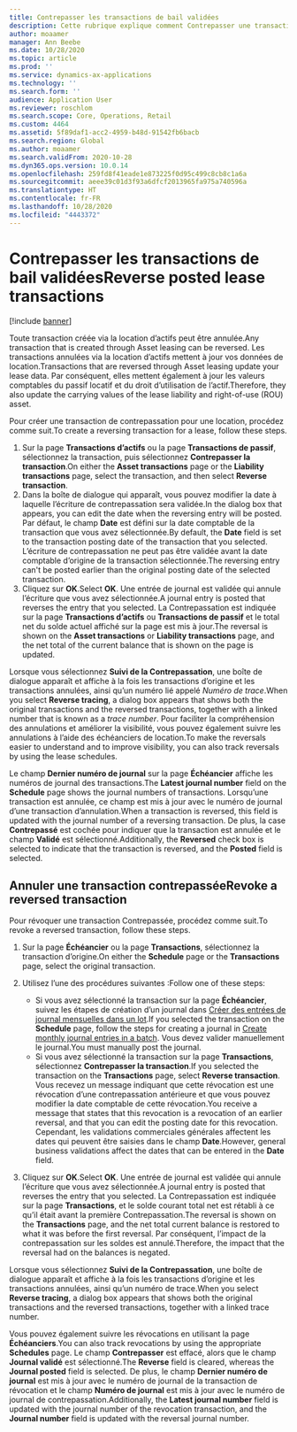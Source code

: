 ```yaml
---
title: Contrepasser les transactions de bail validées
description: Cette rubrique explique comment Contrepasser une transaction de location validée. Toute transaction créée via la location d’actifs peut être annulée.
author: moaamer
manager: Ann Beebe
ms.date: 10/28/2020
ms.topic: article
ms.prod: ''
ms.service: dynamics-ax-applications
ms.technology: ''
ms.search.form: ''
audience: Application User
ms.reviewer: roschlom
ms.search.scope: Core, Operations, Retail
ms.custom: 4464
ms.assetid: 5f89daf1-acc2-4959-b48d-91542fb6bacb
ms.search.region: Global
ms.author: moaamer
ms.search.validFrom: 2020-10-28
ms.dyn365.ops.version: 10.0.14
ms.openlocfilehash: 259fd8f41eade1e873225f0d95c499c8cb8c1a6a
ms.sourcegitcommit: aeee39c01d3f93a6dfcf2013965fa975a740596a
ms.translationtype: HT
ms.contentlocale: fr-FR
ms.lasthandoff: 10/28/2020
ms.locfileid: "4443372"
---
```

# <a name="reverse-posted-lease-transactions"></a><span data-ttu-id="cf27d-104">Contrepasser les transactions de bail validées</span><span class="sxs-lookup"><span data-stu-id="cf27d-104">Reverse posted lease transactions</span></span>

[!include [banner](../includes/banner.md)]

<span data-ttu-id="cf27d-105">Toute transaction créée via la location d’actifs peut être annulée.</span><span class="sxs-lookup"><span data-stu-id="cf27d-105">Any transaction that is created through Asset leasing can be reversed.</span></span> <span data-ttu-id="cf27d-106">Les transactions annulées via la location d’actifs mettent à jour vos données de location.</span><span class="sxs-lookup"><span data-stu-id="cf27d-106">Transactions that are reversed through Asset leasing update your lease data.</span></span> <span data-ttu-id="cf27d-107">Par conséquent, elles mettent également à jour les valeurs comptables du passif locatif et du droit d’utilisation de l’actif.</span><span class="sxs-lookup"><span data-stu-id="cf27d-107">Therefore, they also update the carrying values of the lease liability and right-of-use (ROU) asset.</span></span>

<span data-ttu-id="cf27d-108">Pour créer une transaction de contrepassation pour une location, procédez comme suit.</span><span class="sxs-lookup"><span data-stu-id="cf27d-108">To create a reversing transaction for a lease, follow these steps.</span></span>

1. <span data-ttu-id="cf27d-109">Sur la page **Transactions d’actifs** ou la page **Transactions de passif**, sélectionnez la transaction, puis sélectionnez **Contrepasser la transaction**.</span><span class="sxs-lookup"><span data-stu-id="cf27d-109">On either the **Asset transactions** page or the **Liability transactions** page, select the transaction, and then select **Reverse transaction**.</span></span>
2. <span data-ttu-id="cf27d-110">Dans la boîte de dialogue qui apparaît, vous pouvez modifier la date à laquelle l’écriture de contrepassation sera validée.</span><span class="sxs-lookup"><span data-stu-id="cf27d-110">In the dialog box that appears, you can edit the date when the reversing entry will be posted.</span></span> <span data-ttu-id="cf27d-111">Par défaut, le champ **Date** est défini sur la date comptable de la transaction que vous avez sélectionnée.</span><span class="sxs-lookup"><span data-stu-id="cf27d-111">By default, the **Date** field is set to the transaction posting date of the transaction that you selected.</span></span> <span data-ttu-id="cf27d-112">L’écriture de contrepassation ne peut pas être validée avant la date comptable d’origine de la transaction sélectionnée.</span><span class="sxs-lookup"><span data-stu-id="cf27d-112">The reversing entry can't be posted earlier than the original posting date of the selected transaction.</span></span>
3. <span data-ttu-id="cf27d-113">Cliquez sur **OK**.</span><span class="sxs-lookup"><span data-stu-id="cf27d-113">Select **OK**.</span></span> <span data-ttu-id="cf27d-114">Une entrée de journal est validée qui annule l’écriture que vous avez sélectionnée.</span><span class="sxs-lookup"><span data-stu-id="cf27d-114">A journal entry is posted that reverses the entry that you selected.</span></span> <span data-ttu-id="cf27d-115">La Contrepassation est indiquée sur la page **Transactions d’actifs** ou **Transactions de passif** et le total net du solde actuel affiché sur la page est mis à jour.</span><span class="sxs-lookup"><span data-stu-id="cf27d-115">The reversal is shown on the **Asset transactions** or **Liability transactions** page, and the net total of the current balance that is shown on the page is updated.</span></span>

<span data-ttu-id="cf27d-116">Lorsque vous sélectionnez **Suivi de la Contrepassation**, une boîte de dialogue apparaît et affiche à la fois les transactions d’origine et les transactions annulées, ainsi qu’un numéro lié appelé *Numéro de trace*.</span><span class="sxs-lookup"><span data-stu-id="cf27d-116">When you select **Reverse tracing**, a dialog box appears that shows both the original transactions and the reversed transactions, together with a linked number that is known as a *trace number*.</span></span> <span data-ttu-id="cf27d-117">Pour faciliter la compréhension des annulations et améliorer la visibilité, vous pouvez également suivre les annulations à l’aide des échéanciers de location.</span><span class="sxs-lookup"><span data-stu-id="cf27d-117">To make the reversals easier to understand and to improve visibility, you can also track reversals by using the lease schedules.</span></span>

<span data-ttu-id="cf27d-118">Le champ **Dernier numéro de journal** sur la page **Échéancier** affiche les numéros de journal des transactions.</span><span class="sxs-lookup"><span data-stu-id="cf27d-118">The **Latest journal number** field on the **Schedule** page shows the journal numbers of transactions.</span></span> <span data-ttu-id="cf27d-119">Lorsqu’une transaction est annulée, ce champ est mis à jour avec le numéro de journal d’une transaction d’annulation.</span><span class="sxs-lookup"><span data-stu-id="cf27d-119">When a transaction is reversed, this field is updated with the journal number of a reversing transaction.</span></span> <span data-ttu-id="cf27d-120">De plus, la case **Contrepassé** est cochée pour indiquer que la transaction est annulée et le champ **Validé** est sélectionné.</span><span class="sxs-lookup"><span data-stu-id="cf27d-120">Additionally, the **Reversed** check box is selected to indicate that the transaction is reversed, and the **Posted** field is selected.</span></span>

## <a name="revoke-a-reversed-transaction"></a><span data-ttu-id="cf27d-121">Annuler une transaction contrepassée</span><span class="sxs-lookup"><span data-stu-id="cf27d-121">Revoke a reversed transaction</span></span>

<span data-ttu-id="cf27d-122">Pour révoquer une transaction Contrepassée, procédez comme suit.</span><span class="sxs-lookup"><span data-stu-id="cf27d-122">To revoke a reversed transaction, follow these steps.</span></span>

1. <span data-ttu-id="cf27d-123">Sur la page **Échéancier** ou la page **Transactions**, sélectionnez la transaction d’origine.</span><span class="sxs-lookup"><span data-stu-id="cf27d-123">On either the **Schedule** page or the **Transactions** page, select the original transaction.</span></span>
2. <span data-ttu-id="cf27d-124">Utilisez l’une des procédures suivantes :</span><span class="sxs-lookup"><span data-stu-id="cf27d-124">Follow one of these steps:</span></span>

    - <span data-ttu-id="cf27d-125">Si vous avez sélectionné la transaction sur la page **Échéancier**, suivez les étapes de création d’un journal dans [Créer des entrées de journal mensuelles dans un lot](create-monthly-journals-batch.md).</span><span class="sxs-lookup"><span data-stu-id="cf27d-125">If you selected the transaction on the **Schedule** page, follow the steps for creating a journal in [Create monthly journal entries in a batch](create-monthly-journals-batch.md).</span></span> <span data-ttu-id="cf27d-126">Vous devez valider manuellement le journal.</span><span class="sxs-lookup"><span data-stu-id="cf27d-126">You must manually post the journal.</span></span>
    - <span data-ttu-id="cf27d-127">Si vous avez sélectionné la transaction sur la page **Transactions**, sélectionnez **Contrepasser la transaction**.</span><span class="sxs-lookup"><span data-stu-id="cf27d-127">If you selected the transaction on the **Transactions** page, select **Reverse transaction**.</span></span> <span data-ttu-id="cf27d-128">Vous recevez un message indiquant que cette révocation est une révocation d’une contrepassation antérieure et que vous pouvez modifier la date comptable de cette révocation.</span><span class="sxs-lookup"><span data-stu-id="cf27d-128">You receive a message that states that this revocation is a revocation of an earlier reversal, and that you can edit the posting date for this revocation.</span></span> <span data-ttu-id="cf27d-129">Cependant, les validations commerciales générales affectent les dates qui peuvent être saisies dans le champ **Date**.</span><span class="sxs-lookup"><span data-stu-id="cf27d-129">However, general business validations affect the dates that can be entered in the **Date** field.</span></span> 

3. <span data-ttu-id="cf27d-130">Cliquez sur **OK**.</span><span class="sxs-lookup"><span data-stu-id="cf27d-130">Select **OK**.</span></span> <span data-ttu-id="cf27d-131">Une entrée de journal est validée qui annule l’écriture que vous avez sélectionnée.</span><span class="sxs-lookup"><span data-stu-id="cf27d-131">A journal entry is posted that reverses the entry that you selected.</span></span> <span data-ttu-id="cf27d-132">La Contrepassation est indiquée sur la page **Transactions**, et le solde courant total net est rétabli à ce qu’il était avant la première Contrepassation.</span><span class="sxs-lookup"><span data-stu-id="cf27d-132">The reversal is shown on the **Transactions** page, and the net total current balance is restored to what it was before the first reversal.</span></span> <span data-ttu-id="cf27d-133">Par conséquent, l’impact de la contrepassation sur les soldes est annulé.</span><span class="sxs-lookup"><span data-stu-id="cf27d-133">Therefore, the impact that the reversal had on the balances is negated.</span></span>

<span data-ttu-id="cf27d-134">Lorsque vous sélectionnez **Suivi de la Contrepassation**, une boîte de dialogue apparaît et affiche à la fois les transactions d’origine et les transactions annulées, ainsi qu’un numéro de trace.</span><span class="sxs-lookup"><span data-stu-id="cf27d-134">When you select **Reverse tracing**, a dialog box appears that shows both the original transactions and the reversed transactions, together with a linked trace number.</span></span>

<span data-ttu-id="cf27d-135">Vous pouvez également suivre les révocations en utilisant la page **Échéanciers**.</span><span class="sxs-lookup"><span data-stu-id="cf27d-135">You can also track revocations by using the appropriate **Schedules** page.</span></span> <span data-ttu-id="cf27d-136">Le champ **Contrepasser** est effacé, alors que le champ **Journal validé** est sélectionné.</span><span class="sxs-lookup"><span data-stu-id="cf27d-136">The **Reverse** field is cleared, whereas the **Journal posted** field is selected.</span></span> <span data-ttu-id="cf27d-137">De plus, le champ **Dernier numéro de journal** est mis à jour avec le numéro de journal de la transaction de révocation et le champ **Numéro de journal** est mis à jour avec le numéro de journal de contrepassation.</span><span class="sxs-lookup"><span data-stu-id="cf27d-137">Additionally, the **Latest journal number** field is updated with the journal number of the revocation transaction, and the **Journal number** field is updated with the reversal journal number.</span></span>
